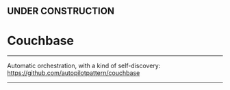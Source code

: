 
## UNDER CONSTRUCTION

# Couchbase


---

Automatic orchestration, with a kind of self-discovery:
https://github.com/autopilotpattern/couchbase

---